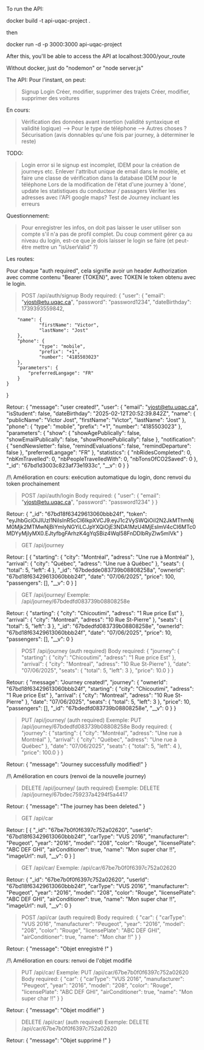 To run the API:

docker build -t api-uqac-project .

then

docker run -d -p 3000:3000 api-uqac-project

After this, you'll be able to access the API at localhost:3000/your_route


Without docker, just do "nodemon" or "node server.js"


The API:
Pour l'instant, on peut:
> Signup
> Login
> Créer, modifier, supprimer des trajets
> Créer, modifier, supprimer des voitures

En cours:
> Vérification des données avant insertion (validité syntaxique et validité logique)
--> Pour le type de téléphone
--> Autres choses ?
> Sécurisation (avis donnables qu'une fois par journey, à déterminer le reste)

TODO:
> Login error si le signup est incomplet, IDEM pour la création de journeys etc. 
> Enlever l'attribut unique de email dans le modèle, et faire une classe de vérification dans la database IDEM pour le téléphone
> Lors de la modification de l'état d'une journey à 'done', update les statistiques du conducteur / passagers
> Vérifier les adresses avec l'API google maps?
> Test de Journey incluant les erreurs

Questionnement:
> Pour enregistrer les infos, on doit pas laisser le user utiliser son compte s'il n'a pas de profil complet. Du coup comment gérer ça au niveau du login, est-ce que je dois laisser le login se faire (et peut-être mettre un "isUserValid" ?) 



Les routes:

Pour chaque "auth required", cela signifie avoir un header Authorization avec comme contenu "Bearer {TOKEN}", avec TOKEN le token obtenu avec le login.  


> POST /api/auth/signup
Body required:
{
	"user": {
		"email": "vjost@etu.uqac.ca",
		"password": "password1234",
		"dateBirthday": 1739393559842,

		"name": {
				"firstName": "Victor",
				"lastName": "Jost"
		},
		"phone": {
				"type": "mobile",
				"prefix": "+1",
				"number": "4185503023"
		},
		"parameters": {
			"preferredLangage": "FR"
		}
	}
}

Retour:
{
	"message": "user created!",
	"user": {
		"email": "vjost@etu.uqac.ca",
		"isStudent": false,
		"dateBirthday": "2025-02-12T20:52:39.842Z",
		"name": {
			"publicName": "Victor Jost",
			"firstName": "Victor",
			"lastName": "Jost"
		},
		"phone": {
			"type": "mobile",
			"prefix": "+1",
			"number": "4185503023"
		},
		"parameters": {
			"show": {
				"showAgePublically": false,
				"showEmailPublically": false,
				"showPhonePublically": false
			},
			"notification": {
				"sendNewsletter": false,
				"remindEvaluations": false,
				"remindDeparture": false
			},
			"preferredLangage": "FR"
		},
		"statistics": {
			"nbRidesCompleted": 0,
			"nbKmTravelled": 0,
			"nbPeopleTravelledWith": 0,
			"nbTonsOfCO2Saved": 0
		},
		"_id": "67bd1d3003c823af73e1933c",
		"__v": 0
	}
}

/!\ Amélioration en cours: exécution automatique du login, donc renvoi du token prochainement


> POST /api/auth/login
Body required:
{
	"user": {
		"email": "vjost@etu.uqac.ca",
		"password": "password1234"
	}
}

Retour:
{
	"_id": "67bd18f63429613060bbb24f",
	"token": "eyJhbGciOiJIUzI1NiIsInR5cCI6IkpXVCJ9.eyJ1c2VySWQiOiI2N2JkMThmNjM0Mjk2MTMwNjBiYmIyNGYiLCJpYXQiOjE3NDA1MzU4MjEsImV4cCI6MTc0MDYyMjIyMX0.EJtyfbgFArhzK4gYqSBiz4WqI58FnDDlbRyZlw5mIVk"
}


> GET /api/journey

Retour: 
[
	{
		"starting": {
			"city": "Montréal",
			"adress": "Une rue à Montréal"
		},
		"arrival": {
			"city": "Québec",
			"adress": "Une rue à Québec"
		},
		"seats": {
			"total": 5,
			"left": 4
		},
		"_id": "67bdedde083739b08808258a",
		"ownerId": "67bd18f63429613060bbb24f",
		"date": "07/06/2025",
		"price": 100,
		"passengers": [],
		"__v": 0
	}
]


> GET /api/journey/<id>
Exemple: /api/journey/67bdedfd083739b08808258e

Retour:
{
	"starting": {
		"city": "Chicoutimi",
		"adress": "1 Rue price Est"
	},
	"arrival": {
		"city": "Montreal",
		"adress": "10 Rue St-Pierre"
	},
	"seats": {
		"total": 5,
		"left": 3
	},
	"_id": "67bdedfd083739b08808258e",
	"ownerId": "67bd18f63429613060bbb24f",
	"date": "07/06/2025",
	"price": 10,
	"passengers": [],
	"__v": 0
}


> POST /api/journey (auth required)
Body required:
{
	"journey": {
		"starting": {
			"city": "Chicoutimi",
			"adress": "1 Rue price Est"
		},
		"arrival": {
			"city": "Montreal",
			"adress": "10 Rue St-Pierre"
		},
		"date": "07/06/2025",
		"seats": {
			"total": 5,
			"left": 3
		},
		"price": 10.0
	}
}

Retour:
{
	"message": "Journey created!",
	"journey": {
		"ownerId": "67bd18f63429613060bbb24f",
		"starting": {
			"city": "Chicoutimi",
			"adress": "1 Rue price Est"
		},
		"arrival": {
			"city": "Montreal",
			"adress": "10 Rue St-Pierre"
		},
		"date": "07/06/2025",
		"seats": {
			"total": 5,
			"left": 3
		},
		"price": 10,
		"passengers": [],
		"_id": "67bdedfd083739b08808258e",
		"__v": 0
	}
}


> PUT /api/journey/<id> (auth required)
Exemple: PUT /api/journey/67bdedfd083739b08808258e
Body required:
{
	"journey": {
		"starting": {
			"city": "Montréal",
			"adress": "Une rue à Montréal"
		},
		"arrival": {
			"city": "Québec",
			"adress": "Une rue à Québec"
		},
		"date": "07/06/2025",
		"seats": {
			"total": 5,
			"left": 4
		},
		"price": 100.0
	}
}

Retour:
{
	"message": "Journey successfully modified!"
}

/!\ Amélioration en cours (renvoi de la nouvelle journey)


> DELETE /api/journey/<id> (auth required)
Exemple: DELETE /api/journey/67bdec759237a4294f5a4417

Retour:
{
	"message": "The journey has been deleted."
}


> GET /api/car

Retour:
[
    {
        "_id": "67be7b0f0f6397c752a02620",
        "userId": "67bd18f63429613060bbb24f",
        "carType": "VUS 2016",
        "manufacturer": "Peugeot",
        "year": "2016",
        "model": "208",
        "color": "Rouge",
        "licensePlate": "ABC DEF GHI",
        "airConditioner": true,
        "name": "Mon super char !!",
        "imageUrl": null,
        "__v": 0
    }
]


> GET /api/car/<id>
Exemple: /api/car/67be7b0f0f6397c752a02620

Retour:
{
	"_id": "67be7b0f0f6397c752a02620",
	"userId": "67bd18f63429613060bbb24f",
	"carType": "VUS 2016",
	"manufacturer": "Peugeot",
	"year": "2016",
	"model": "208",
	"color": "Rouge",
	"licensePlate": "ABC DEF GHI",
	"airConditioner": true,
	"name": "Mon super char !!",
	"imageUrl": null,
	"__v": 0
}


> POST /api/car (auth required)
Body required:
{
	"car": {
		"carType": "VUS 2016",
		"manufacturer": "Peugeot",
		"year": "2016",
		"model": "208",
		"color": "Rouge",
		"licensePlate": "ABC DEF GHI",
		"airConditioner": true,
		"name": "Mon char !!"
	}
}

Retour:
{
	"message": "Objet enregistré !"
}

/!\ Amélioration en cours: renvoi de l'objet modifié


> PUT /api/car/<id>
Exemple: PUT /api/car/67be7b0f0f6397c752a02620
Body required:
{
	"car": {
		"carType": "VUS 2016",
		"manufacturer": "Peugeot",
		"year": "2016",
		"model": "208",
		"color": "Rouge",
		"licensePlate": "ABC DEF GHI",
		"airConditioner": true,
		"name": "Mon super char !!"
	}
}

Retour:
{
	"message": "Objet modifié!"
}


> DELETE /api/car/<id> (auth required)
Exemple: DELETE /api/car/67be7b0f0f6397c752a02620

Retour:
{
	"message": "Objet supprimé !"
}